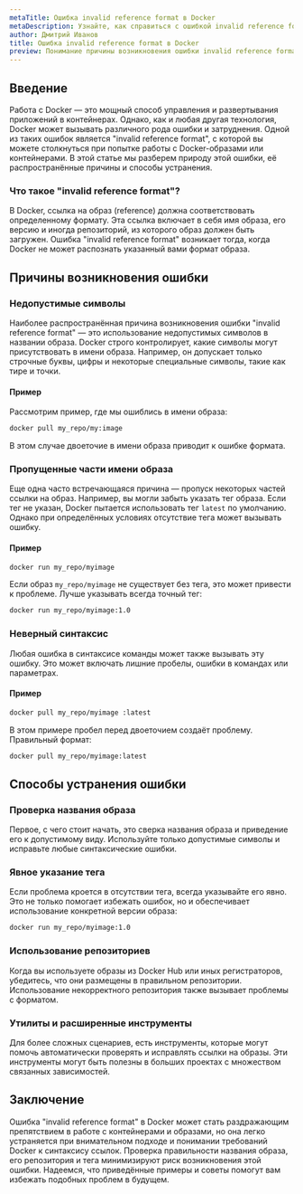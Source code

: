 ```yaml
---
metaTitle: Ошибка invalid reference format в Docker
metaDescription: Узнайте, как справиться с ошибкой invalid reference format в Docker и избежать её в будущем - исследуйте причины и методы решения данной проблемы
author: Дмитрий Иванов
title: Ошибка invalid reference format в Docker
preview: Понимание причины возникновения ошибки invalid reference format в Docker поможет вам эффективнее работать с контейнерами. Примеры и советы помогут устранить эту проблему
---
```


## Введение

Работа с Docker — это мощный способ управления и развертывания приложений в контейнерах. Однако, как и любая другая технология, Docker может вызывать различного рода ошибки и затруднения. Одной из таких ошибок является "invalid reference format", с которой вы можете столкнуться при попытке работы с Docker-образами или контейнерами. В этой статье мы разберем природу этой ошибки, её распространённые причины и способы устранения.

### Что такое "invalid reference format"?

В Docker, ссылка на образ (reference) должна соответствовать определенному формату. Эта ссылка включает в себя имя образа, его версию и иногда репозиторий, из которого образ должен быть загружен. Ошибка "invalid reference format" возникает тогда, когда Docker не может распознать указанный вами формат образа.

## Причины возникновения ошибки

### Недопустимые символы

Наиболее распространённая причина возникновения ошибки "invalid reference format" — это использование недопустимых символов в названии образа. Docker строго контролирует, какие символы могут присутствовать в имени образа. Например, он допускает только строчные буквы, цифры и некоторые специальные символы, такие как тире и точки.

#### Пример

Рассмотрим пример, где мы ошиблись в имени образа:

```bash
docker pull my_repo/my:image
```

В этом случае двоеточие в имени образа приводит к ошибке формата.

### Пропущенные части имени образа

Еще одна часто встречающаяся причина — пропуск некоторых частей ссылки на образ. Например, вы могли забыть указать тег образа. Если тег не указан, Docker пытается использовать тег `latest` по умолчанию. Однако при определённых условиях отсутствие тега может вызывать ошибку.

#### Пример

```bash
docker run my_repo/myimage
```

Если образ `my_repo/myimage` не существует без тега, это может привести к проблеме. Лучше указывать всегда точный тег:

```bash
docker run my_repo/myimage:1.0
```

### Неверный синтаксис

Любая ошибка в синтаксисе команды может также вызывать эту ошибку. Это может включать лишние пробелы, ошибки в командах или параметрах.

#### Пример

```bash
docker pull my_repo/myimage :latest
```

В этом примере пробел перед двоеточием создаёт проблему. Правильный формат:

```bash
docker pull my_repo/myimage:latest
```

## Способы устранения ошибки

### Проверка названия образа

Первое, с чего стоит начать, это сверка названия образа и приведение его к допустимому виду. Используйте только допустимые символы и исправьте любые синтаксические ошибки.

### Явное указание тега

Если проблема кроется в отсутствии тега, всегда указывайте его явно. Это не только помогает избежать ошибок, но и обеспечивает использование конкретной версии образа:

```bash
docker run my_repo/myimage:1.0
```

### Использование репозиториев

Когда вы используете образы из Docker Hub или иных регистраторов, убедитесь, что они размещены в правильном репозитории. Использование некорректного репозитория также вызывает проблемы с форматом.

### Утилиты и расширенные инструменты

Для более сложных сценариев, есть инструменты, которые могут помочь автоматически проверять и исправлять ссылки на образы. Эти инструменты могут быть полезны в больших проектах с множеством связанных зависимостей.

## Заключение

Ошибка "invalid reference format" в Docker может стать раздражающим препятствием в работе с контейнерами и образами, но она легко устраняется при внимательном подходе и понимании требований Docker к синтаксису ссылок. Проверка правильности названия образа, его репозитория и тега минимизируют риск возникновения этой ошибки. Надеемся, что приведённые примеры и советы помогут вам избежать подобных проблем в будущем.